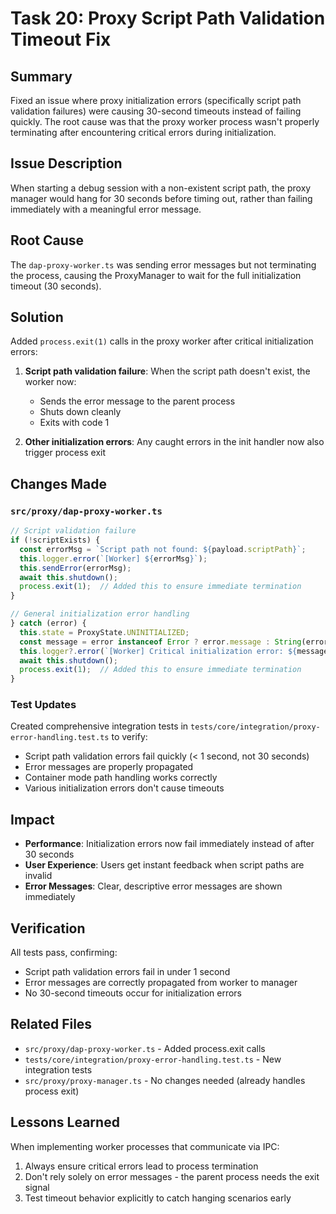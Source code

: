 # Task 20: Proxy Script Path Validation Timeout Fix

## Summary
Fixed an issue where proxy initialization errors (specifically script path validation failures) were causing 30-second timeouts instead of failing quickly. The root cause was that the proxy worker process wasn't properly terminating after encountering critical errors during initialization.

## Issue Description
When starting a debug session with a non-existent script path, the proxy manager would hang for 30 seconds before timing out, rather than failing immediately with a meaningful error message.

## Root Cause
The `dap-proxy-worker.ts` was sending error messages but not terminating the process, causing the ProxyManager to wait for the full initialization timeout (30 seconds).

## Solution
Added `process.exit(1)` calls in the proxy worker after critical initialization errors:

1. **Script path validation failure**: When the script path doesn't exist, the worker now:
   - Sends the error message to the parent process
   - Shuts down cleanly
   - Exits with code 1

2. **Other initialization errors**: Any caught errors in the init handler now also trigger process exit

## Changes Made

### `src/proxy/dap-proxy-worker.ts`
```typescript
// Script validation failure
if (!scriptExists) {
  const errorMsg = `Script path not found: ${payload.scriptPath}`;
  this.logger.error(`[Worker] ${errorMsg}`);
  this.sendError(errorMsg);
  await this.shutdown();
  process.exit(1);  // Added this to ensure immediate termination
}

// General initialization error handling
} catch (error) {
  this.state = ProxyState.UNINITIALIZED;
  const message = error instanceof Error ? error.message : String(error);
  this.logger?.error(`[Worker] Critical initialization error: ${message}`, error);
  await this.shutdown();
  process.exit(1);  // Added this to ensure immediate termination
}
```

### Test Updates
Created comprehensive integration tests in `tests/core/integration/proxy-error-handling.test.ts` to verify:
- Script path validation errors fail quickly (< 1 second, not 30 seconds)
- Error messages are properly propagated
- Container mode path handling works correctly
- Various initialization errors don't cause timeouts

## Impact
- **Performance**: Initialization errors now fail immediately instead of after 30 seconds
- **User Experience**: Users get instant feedback when script paths are invalid
- **Error Messages**: Clear, descriptive error messages are shown immediately

## Verification
All tests pass, confirming:
- Script path validation errors fail in under 1 second
- Error messages are correctly propagated from worker to manager
- No 30-second timeouts occur for initialization errors

## Related Files
- `src/proxy/dap-proxy-worker.ts` - Added process.exit calls
- `tests/core/integration/proxy-error-handling.test.ts` - New integration tests
- `src/proxy/proxy-manager.ts` - No changes needed (already handles process exit)

## Lessons Learned
When implementing worker processes that communicate via IPC:
1. Always ensure critical errors lead to process termination
2. Don't rely solely on error messages - the parent process needs the exit signal
3. Test timeout behavior explicitly to catch hanging scenarios early
